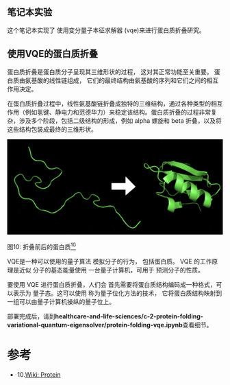 ## 笔记本实验

这个笔记本实现了
使用变分量子本征求解器 (vqe)来进行蛋白质折叠研究。

## 使用VQE的蛋白质折叠

蛋白质折叠是蛋白质分子呈现其三维形状的过程，
这对其正常功能至关重要。
蛋白质由氨基酸的线性链组成，
它们的最终结构由氨基酸的序列和它们之间的相互作用决定。

在蛋白质折叠过程中，线性氨基酸链折叠成独特的三维结构，通过各种类型的相互作用（例如氢键、静电力和范德华力）来稳定该结构。蛋白质折叠的过程非常复杂，涉及多个阶段，包括二级结构的形成，例如 alpha 螺旋和 beta 折叠，以及将这些结构包装成最终的三维形状。

![Protein](../../images/protein-folding.png)

图10: 折叠前后的蛋白质[<sup>10</sup>](#wiki-protein)

VQE是一种可以使用的量子算法
模拟分子的行为，
包括蛋白质。 VQE 的工作原理是近似
分子的基态能量使用
一台量子计算机，可用于
预测分子的性质。

要使用 VQE 进行蛋白质折叠，人们会
首先需要将蛋白质结构编码成一种格式，可以表示为
量子态。这可以使用
称为量子位化方法的技术，
它将蛋白质结构映射到一组可以由量子计算机操纵的量子位上。

部署完成后，请到**healthcare-and-life-sciences/c-2-protein-folding-variational-quantum-eigensolver/protein-folding-vqe.ipynb**查看细节。

# 参考
<div id='wiki-protein'></div>

- 10.[Wiki: Protein](https://en.wikipedia.org/wiki/Protein_folding)
